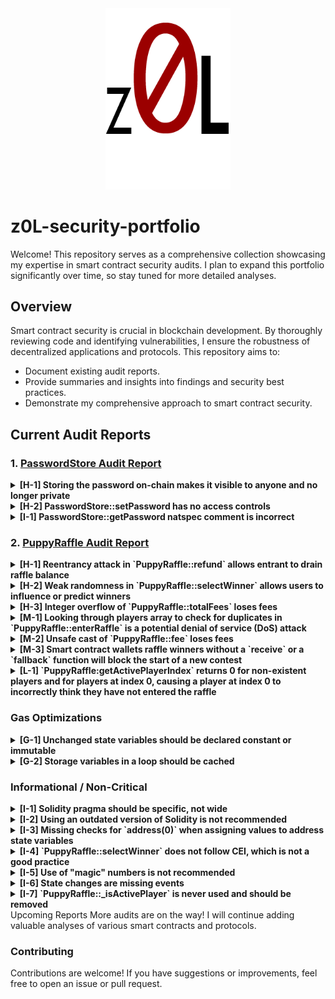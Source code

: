 <div align="center">
  <img src="./logo.png" alt="Logo Alt Text" width="200" />
</div>

# z0L-security-portfolio

Welcome! This repository serves as a comprehensive collection showcasing my expertise in smart contract security audits. I plan to expand this portfolio significantly over time, so stay tuned for more detailed analyses.

## Overview

Smart contract security is crucial in blockchain development. By thoroughly reviewing code and identifying vulnerabilities, I ensure the robustness of decentralized applications and protocols. This repository aims to:

- Document existing audit reports.
- Provide summaries and insights into findings and security best practices.
- Demonstrate my comprehensive approach to smart contract security.

## Current Audit Reports

### 1. [PasswordStore Audit Report](./2024-05-06-password-store-audit.pdf)

<details>
  <summary><strong>[H-1] Storing the password on-chain makes it visible to anyone and no longer private</strong></summary>

- **Description:** All data stored on-chain is visible to anyone and can be read directly from the blockchain. The `PasswordStore::s_password` variable is intended to be private and accessed only through `PasswordStore::getPassword`. However, anyone can read the private password directly from the chain.
- **Impact:** This vulnerability severely breaks the functionality of the protocol.
- **Proof of Concept:** 
  1. Create a locally running chain.
  2. Deploy the contract to the chain.
  3. Run a storage tool to extract data from the contract's storage slot.
- **Recommended Mitigation:** Encrypt the password off-chain before storing it on-chain to keep the actual password secure.

</details>

<details>
  <summary><strong>[H-2] PasswordStore::setPassword has no access controls</strong></summary>

- **Description:** `PasswordStore::setPassword` is accessible to any user, allowing them to change the stored password.
- **Impact:** Any user can call this function and change the stored password, breaking the core functionality of the contract.
- **Proof of Concept:** Add the provided test code to `PasswordStore.t.sol`.
- **Recommended Mitigation:** Implement access control to ensure only the contract owner can modify the password.

</details>

<details>
  <summary><strong>[I-1] PasswordStore::getPassword natspec comment is incorrect</strong></summary>

- **Description:** The function signature differs from what is indicated in the comments, potentially misleading developers.
- **Impact:** This issue may cause confusion for developers.
- **Recommended Mitigation:** Remove the incorrect natspec parameter line.

</details>

### 2. [PuppyRaffle Audit Report](./2024-05-27-puppy-raffle-audit.pdf)

<details>
  <summary><strong>[H-1] Reentrancy attack in `PuppyRaffle::refund` allows entrant to drain raffle balance</strong></summary>

- **Description:** The `PuppyRaffle::refund` function does not follow CEI (Checks, Effects, Interactions) and as a result, enables an attacker to drain the raffle balance.
- **Impact:** All fees paid by raffle entrants could be stolen by the malicious participant.
- **Proof of Concept:** 
  1. User enters the raffle.
  2. Attacker sets up contract with a `fallback` function that calls `PuppyRaffle::refund`.
  3. Attacker enters the raffle.
  4. Attacker calls `PuppyRaffle::refund` from their attack contracts, draining the raffle balance.
- **Recommended Mitigation:** To prevent this, the `PuppyRaffle::refund` function should update the `players` array before making the external call. Additionally, move the event emission up as well.

</details>

<details>
  <summary><strong>[H-2] Weak randomness in `PuppyRaffle::selectWinner` allows users to influence or predict winners</strong></summary>

- **Description:** Hashing `msg.sender`, `block.timestamp`, and `block.difficulty` together generates a predictable number. Malicious users can manipulate the random number generator to predict winners themselves.
- **Impact:** Any user can influence the winner of the raffle, making the entire raffle worthless if it becomes a gas war as to who wins the raffles.
- **Proof of Concept:** 
  1. Validators can know ahead of time the `block.timestamp` and `block.difficulty` and use that to predict when/how to participate.
  2. Users can manipulate their `msg.sender` to result in their address being used to select the winner.
  3. Users can revert their `selectWinner` transaction if they don't like the winner or resulting puppy.
- **Recommended Mitigation:** Use a cryptographically proven random number generator like [Chainlink VRF](https://docs.chain.link/docs/vrf-contracts/).

</details>

<details>
  <summary><strong>[H-3] Integer overflow of `PuppyRaffle::totalFees` loses fees</strong></summary>

- **Description:** In solidity versions prior to `0.8.0`, integers were subject to overflow. In `PuppyRaffle::selectWinner`, `totalFees` are accumulated for the `feeAddress` to collect later in `PuppyRaffle::withdrawFees`. However, if the `totalFees` variable overflows, the `feeAddress` will not receive any fees, leaving fees stuck in the contract permanently.
- **Impact:** The `feeAddress` will not receive any fees, leaving fees stuck in the contract permanently.
- **Proof of Concept:** 
  1. Conclude a raffle of 4 players.
  2. Have 89 players enter a new raffle and conclude the raffle.
  3. `totalFees` will overflow, preventing fee withdrawal.
- **Recommended Mitigation:** Use a newer version of solidity and a `uint256` instead of `uint64` for `PuppyRaffle::totalFees`. Use the `SafeMath` library of OpenZeppelin to mitigate this issue in version 0.7.6 of solidity. Remove the balance check from `PuppyRaffle::withdrawFees`.

</details>

<details>
  <summary><strong>[M-1] Looking through players array to check for duplicates in `PuppyRaffle::enterRaffle` is a potential denial of service (DoS) attack</strong></summary>

- **Description:** The `PuppyRaffle::enterRaffle` function loops through the `players` array to check for duplicates. The longer the `PuppyRaffle::players` array grows, the more gas it will cost for new players to enter the raffle. This can be exploited by an attacker to block new entries indefinitely.
- **Impact:** The gas costs for raffle entrants can be increased to the point where it becomes prohibitively expensive to join the raffle, effectively blocking new entries.
- **Proof of Concept:** 
  1. Enter 100 players.
  2. Enter another 100 players. The gas cost for the second set of 100 players is nearly 3 times higher than the first set.
- **Recommended Mitigation:** Consider allowing duplicates or using a mapping to check for duplicates.

</details>

<details>
  <summary><strong>[M-2] Unsafe cast of `PuppyRaffle::fee` loses fees</strong></summary>

- **Description:** In `PuppyRaffle::selectWinner`, there is a type cast of a `uint256` to a `uint64`. This is an unsafe cast, and if the `uint256` is larger than `type(uint64).max`, the value will be truncated.
- **Impact:** The `feeAddress` will not collect the correct amount of fees, leaving fees permanently stuck in the contract.
- **Proof of Concept:** 
  1. A raffle proceeds with a little more than 18 ETH worth of fees collected.
  2. The line that casts the `fee` as a `uint64` hits.
  3. `totalFees` is incorrectly updated with a lower amount.
- **Recommended Mitigation:** Set `PuppyRaffle::totalFees` to a `uint256` instead of a `uint64`, and remove the casting.

</details>

<details>
  <summary><strong>[M-3] Smart contract wallets raffle winners without a `receive` or a `fallback` function will block the start of a new contest</strong></summary>

- **Description:** The `PuppyRaffle::selectWinner` function is responsible for resetting the lottery. If the winner is a smart contract wallet that rejects payment, the lottery would not be able to restart.
- **Impact:** The `PuppyRaffle::selectWinner` function could revert many times, making a lottery reset impossible.
- **Proof of Concept:** 
  1. 10 smart contract wallets enter the lottery without a fallback or receive function.
  2. The lottery ends.
  3. The `selectWinner` function wouldn't work, even though the lottery is over!
- **Recommended Mitigation:** Create a mapping of addresses -> payout so winners can pull their funds out themselves.

</details>

<details>
  <summary><strong>[L-1] `PuppyRaffle:getActivePlayerIndex` returns 0 for non-existent players and for players at index 0, causing a player at index 0 to incorrectly think they have not entered the raffle</strong></summary>

- **Description:** If a player is in the `PuppyRaffle::players` array at index 0, this will return 0. But according to the natspec, it will also return 0 if the player is not in the array.
- **Impact:** A player at index 0 may incorrectly think they have not entered the raffle, and attempt to enter the raffle again, wasting gas.
- **Proof of Concept:** 
  1. User enters the raffle, they are the first entrant.
  2. `PuppyRaffle::getActivePlayerIndex` returns 0.
  3. User thinks they have not entered the raffle due to the function documentation.
- **Recommended Mitigation:** Revert if the player is not in the array rather than returning 0. Alternatively, return an `int256` where the function returns -1 if the player is not active.

</details>

### Gas Optimizations

<details>
  <summary><strong>[G-1] Unchanged state variables should be declared constant or immutable</strong></summary>

- **Description:** Reading from storage is much more expensive in gas than reading from a constant or immutable variable.
- **Instances:** 
  - `PuppyRaffle::raffleDuration` should be `immutable`
  - `PuppyRaffle::commonImageUri` should be `constant`
  - `PuppyRaffle::rareImageUri` should be `constant`
  - `PuppyRaffle::legendaryImageUri` should be `constant`

</details>

<details>
  <summary><strong>[G-2] Storage variables in a loop should be cached</strong></summary>

- **Description:** Every time `players.length` is called, it reads from storage, which is more expensive than reading from memory.
- **Proof of Concept:**
  ```diff
  +        uint256 playersLength = players.length;
  -        for (uint256 i = 0; i < players.length - 1; i++) {
  +        for (uint256 i = 0; i < playersLength - 1; i++) {
  -            for (uint256 j = i + 1; j < players.length; j++) {
  +            for (uint256 j = i + 1; j < playersLength; j++) {
                  require(players[i] != players[j], "PuppyRaffle: Duplicate player");
              }
          }
  ```
</details>

### Informational / Non-Critical

<details>
  <summary><strong>[I-1] Solidity pragma should be specific, not wide</strong></summary>
Description: Consider using a specific version of Solidity in your contracts instead of a wide version.
Instance:
solidity
Copy code
pragma solidity 0.8.18;
</details>
<details>
  <summary><strong>[I-2] Using an outdated version of Solidity is not recommended</strong></summary>
Description: Using an old version of Solidity prevents access to new Solidity security checks.
Recommendation: Deploy with a recent version of Solidity (at least 0.8.18) with no known severe issues.
</details>
<details>
  <summary><strong>[I-3] Missing checks for `address(0)` when assigning values to address state variables</strong></summary>
Description: Check for address(0) when assigning values to address state variables.
Instances:
```solidity
feeAddress = _feeAddress; // src/PuppyRaffle.sol [Line: 69]
feeAddress = newFeeAddress; // src/PuppyRaffle.sol [Line: 217]
```
</details>
<details>
  <summary><strong>[I-4] `PuppyRaffle::selectWinner` does not follow CEI, which is not a good practice</strong></summary>
Description: It's best to follow CEI (Checks, Effects, Interactions) to keep your code clean.
Proof of Concept:
```diff
-    (bool success,) = winner.call{value: prizePool}("");
-    require(success, "PuppyRaffle: Failed to send prize pool to winner");
    _safeMint(winner, tokenId);
+    (bool success,) = winner.call{value: prizePool}("");
+    require(success, "PuppyRaffle: Failed to send prize pool to winner");
```
</details>
<details>
  <summary><strong>[I-5] Use of "magic" numbers is not recommended</strong></summary>
Description: It can be confusing to see number literals in a codebase, and it's much more readable if the numbers are given a name.
Proof of Concept:
```solidity
uint256 prizePool = (totalAmountCollected * 80) / 100;
uint256 fee = (totalAmountCollected * 20) / 100;
```
Instead, use:
```solidity
uint256 public constant PRIZE_POOL_PERCENTAGE = 80;
uint256 public constant FEE_PERCENTAGE = 20;
uint256 public constant POOL_PRECISION = 100;
```
</details>
<details>
  <summary><strong>[I-6] State changes are missing events</strong></summary>
Description: Emit events for state changes for better traceability.
</details>
<details>
  <summary><strong>[I-7] `PuppyRaffle::_isActivePlayer` is never used and should be removed</strong></summary>
Description: The function PuppyRaffle::_isActivePlayer is never used and should be removed.
Proof of Concept:
```diff
-    function _isActivePlayer() internal view returns (bool) {
-        for (uint256 i = 0; i < players.length; i++) {
-            if (players[i] == msg.sender) {
-                return true;
-            }
-        }
-        return false;
-    }
```
</details>
Upcoming Reports
More audits are on the way! I will continue adding valuable analyses of various smart contracts and protocols.

### Contributing
Contributions are welcome! If you have suggestions or improvements, feel free to open an issue or pull request.
